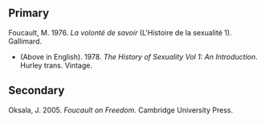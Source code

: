 ## Primary

Foucault, M. 1976. *La volonté de savoir* (L'Histoire de la sexualité 1). Gallimard.
* (Above in English). 1978. *The History of Sexuality Vol 1: An Introduction*. Hurley trans. Vintage.

## Secondary

Oksala, J. 2005. *Foucault on Freedom*. Cambridge University Press.
